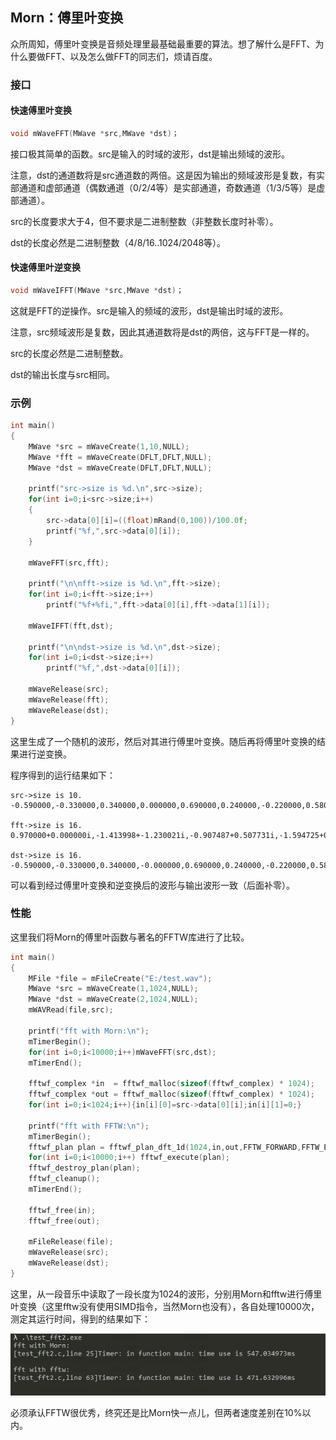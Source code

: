 ## Morn：傅里叶变换

众所周知，傅里叶变换是音频处理里最基础最重要的算法。想了解什么是FFT、为什么要做FFT、以及怎么做FFT的同志们，烦请百度。



### 接口

#### 快速傅里叶变换

```c
void mWaveFFT(MWave *src,MWave *dst)；
```

接口极其简单的函数。src是输入的时域的波形，dst是输出频域的波形。

注意，dst的通道数将是src通道数的两倍。这是因为输出的频域波形是复数，有实部通道和虚部通道（偶数通道（0/2/4等）是实部通道，奇数通道（1/3/5等）是虚部通道）。

src的长度要求大于4，但不要求是二进制整数（非整数长度时补零）。

dst的长度必然是二进制整数（4/8/16..1024/2048等）。

#### 快速傅里叶逆变换

```c
void mWaveIFFT(MWave *src,MWave *dst)；
```

这就是FFT的逆操作。src是输入的频域的波形，dst是输出时域的波形。

注意，src频域波形是复数，因此其通道数将是dst的两倍，这与FFT是一样的。

src的长度必然是二进制整数。

dst的输出长度与src相同。



### 示例

```c
int main()
{
    MWave *src = mWaveCreate(1,10,NULL);
    MWave *fft = mWaveCreate(DFLT,DFLT,NULL);
    MWave *dst = mWaveCreate(DFLT,DFLT,NULL);
    
    printf("src->size is %d.\n",src->size);
    for(int i=0;i<src->size;i++) 
    {
        src->data[0][i]=((float)mRand(0,100))/100.0f; 
        printf("%f,",src->data[0][i]);
    }
    
    mWaveFFT(src,fft);
    
    printf("\n\nfft->size is %d.\n",fft->size);
    for(int i=0;i<fft->size;i++) 
        printf("%f+%fi,",fft->data[0][i],fft->data[1][i]);
    
    mWaveIFFT(fft,dst);
    
    printf("\n\ndst->size is %d.\n",dst->size);
    for(int i=0;i<dst->size;i++) 
        printf("%f,",dst->data[0][i]);
    
    mWaveRelease(src);
    mWaveRelease(fft);
    mWaveRelease(dst);
}
```

这里生成了一个随机的波形，然后对其进行傅里叶变换。随后再将傅里叶变换的结果进行逆变换。

程序得到的运行结果如下：

```
src->size is 10.
-0.590000,-0.330000,0.340000,0.000000,0.690000,0.240000,-0.220000,0.580000,0.620000,-0.360000,

fft->size is 16.
0.970000+0.000000i,-1.413998+-1.230021i,-0.907487+0.507731i,-1.594725+0.133425i,0.600000+1.030000i,-1.617235+-1.076870i,-0.412513+1.627731i,-0.214043+0.319685i,0.710000+0.000000i,-0.214043+-0.319685i,-0.412513+-1.627731i,-1.617235+1.076870i,0.600000+-1.030000i,-1.594725+-0.133425i,-0.907487+-0.507731i,-1.413998+1.230021i, 

dst->size is 16.
-0.590000,-0.330000,0.340000,-0.000000,0.690000,0.240000,-0.220000,0.580000,0.620000,-0.360000,0.000000,-0.000000,0.000000,0.000000,-0.000000,0.000000,
```

可以看到经过傅里叶变换和逆变换后的波形与输出波形一致（后面补零）。



### 性能

这里我们将Morn的傅里叶函数与著名的FFTW库进行了比较。

```c
int main()
{
    MFile *file = mFileCreate("E:/test.wav");
    MWave *src = mWaveCreate(1,1024,NULL);
    MWave *dst = mWaveCreate(2,1024,NULL);
    mWAVRead(file,src);

    printf("fft with Morn:\n");
    mTimerBegin();
    for(int i=0;i<10000;i++)mWaveFFT(src,dst);
    mTimerEnd();
    
    fftwf_complex *in  = fftwf_malloc(sizeof(fftwf_complex) * 1024);
    fftwf_complex *out = fftwf_malloc(sizeof(fftwf_complex) * 1024);
    for(int i=0;i<1024;i++){in[i][0]=src->data[0][i];in[i][1]=0;}

    printf("fft with FFTW:\n");
    mTimerBegin();
    fftwf_plan plan = fftwf_plan_dft_1d(1024,in,out,FFTW_FORWARD,FFTW_ESTIMATE);
    for(int i=0;i<10000;i++) fftwf_execute(plan);
    fftwf_destroy_plan(plan);
    fftwf_cleanup();
    mTimerEnd();
    
    fftwf_free(in);
    fftwf_free(out);
    
    mFileRelease(file);
    mWaveRelease(src);
    mWaveRelease(dst);
}
```

这里，从一段音乐中读取了一段长度为1024的波形，分别用Morn和fftw进行傅里叶变换（这里fftw没有使用SIMD指令，当然Morn也没有），各自处理10000次，测定其运行时间，得到的结果如下：

![傅里叶变换](傅里叶变换.PNG)

必须承认FFTW很优秀，终究还是比Morn快一点儿，但两者速度差别在10%以内。